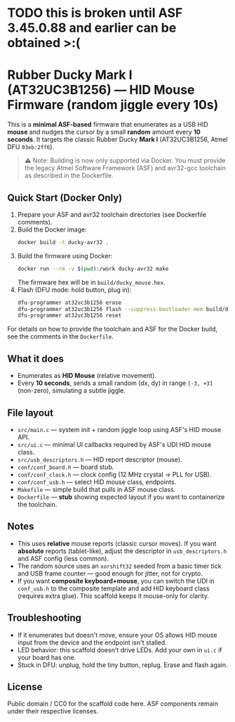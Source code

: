# TODO this is broken until ASF 3.45.0.88 and earlier can be obtained  >:(

# Rubber Ducky Mark I (AT32UC3B1256) — HID Mouse Firmware (random jiggle every 10s)

This is a **minimal ASF-based** firmware that enumerates as a USB HID **mouse** and nudges the cursor by a small **random** amount every **10 seconds**. It targets the classic Rubber Ducky **Mark I** (AT32UC3B1256, Atmel DFU `03eb:2ff6`).

> ⚠️ Note: Building is now only supported via Docker. You must provide the legacy Atmel Software Framework (ASF) and avr32-gcc toolchain as described in the Dockerfile.

## Quick Start (Docker Only)

1. Prepare your ASF and avr32 toolchain directories (see Dockerfile comments).
2. Build the Docker image:
   ```sh
   docker build -t ducky-avr32 .
   ```
3. Build the firmware using Docker:
   ```sh
   docker run --rm -v $(pwd):/work ducky-avr32 make
   ```
   The firmware hex will be in `build/ducky_mouse.hex`.
4. Flash (DFU mode: hold button, plug in):
   ```sh
   dfu-programmer at32uc3b1256 erase
   dfu-programmer at32uc3b1256 flash --suppress-bootloader-mem build/ducky_mouse.hex
   dfu-programmer at32uc3b1256 reset
   ```

For details on how to provide the toolchain and ASF for the Docker build, see the comments in the `Dockerfile`.

## What it does
- Enumerates as **HID Mouse** (relative movement).
- Every **10 seconds**, sends a small random (dx, dy) in range `[-3, +3]` (non-zero), simulating a subtle jiggle.

## File layout
- `src/main.c` — system init + random jiggle loop using ASF's HID mouse API.
- `src/ui.c` — minimal UI callbacks required by ASF's UDI HID mouse class.
- `src/usb_descriptors.h` — HID report descriptor (mouse).
- `conf/conf_board.h` — board stub.
- `conf/conf_clock.h` — clock config (12 MHz crystal -> PLL for USB).
- `conf/conf_usb.h` — select HID mouse class, endpoints.
- `Makefile` — simple build that pulls in ASF mouse class.
- `Dockerfile` — **stub** showing expected layout if you want to containerize the toolchain.

## Notes
- This uses **relative** mouse reports (classic cursor moves). If you want **absolute** reports (tablet-like), adjust the descriptor in `usb_descriptors.h` and ASF config (less common).
- The random source uses an `xorshift32` seeded from a basic timer tick and USB frame counter — good enough for jitter, not for crypto.
- If you want **composite keyboard+mouse**, you can switch the UDI in `conf_usb.h` to the composite template and add HID keyboard class (requires extra glue). This scaffold keeps it mouse-only for clarity.

## Troubleshooting
- If it enumerates but doesn't move, ensure your OS allows HID mouse input from the device and the endpoint isn't stalled.
- LED behavior: this scaffold doesn't drive LEDs. Add your own in `ui.c` if your board has one.
- Stuck in DFU: unplug, hold the tiny button, replug. Erase and flash again.

## License
Public domain / CC0 for the scaffold code here. ASF components remain under their respective licenses.
